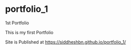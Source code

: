 # portfolio_1
1st Portfolio

This is my first Portfolio

Site is Published at https://siddheshbn.github.io/portfolio_1/
